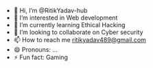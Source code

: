 - 👋 Hi, I’m @RitikYadav-hub
- 👀 I’m interested in Web development
- 🌱 I’m currently learning Ethical Hacking
- 💞️ I’m looking to collaborate on Cyber security
- 📫 How to reach me ritikyadav489@gmail.com
- 😄 Pronouns: ...
- ⚡ Fun fact: Gaming 

<!---
RitikYadav-hub/RitikYadav-hub is a ✨ special ✨ repository because its `README.md` (this file) appears on your GitHub profile.
You can click the Preview link to take a look at your changes.
--->
